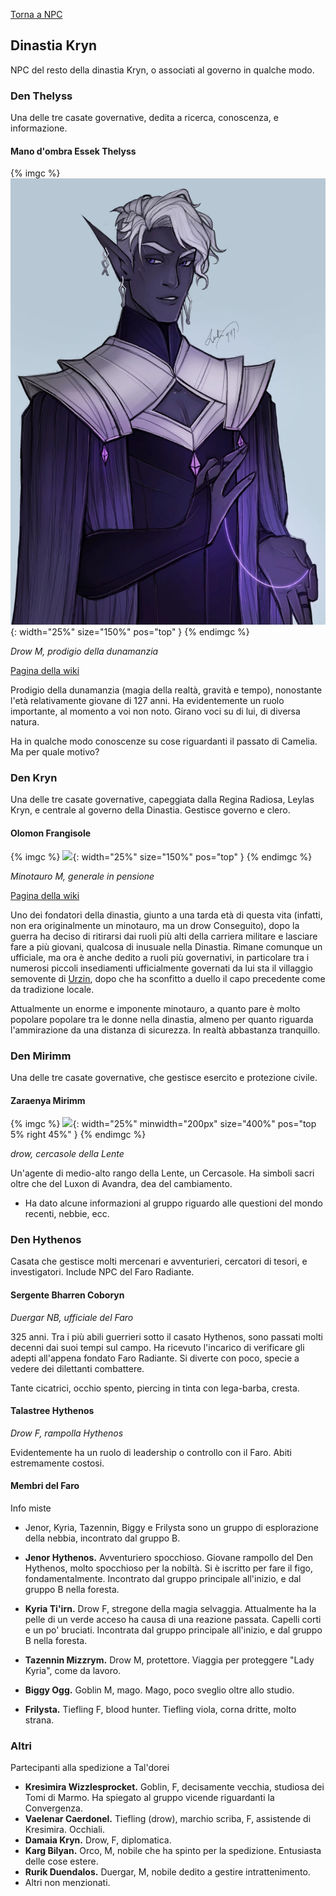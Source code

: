 [Torna a NPC](../npc)

## Dinastia Kryn

NPC del resto della dinastia Kryn, o associati al governo in qualche modo.

### Den Thelyss

Una delle tre casate governative, dedita a ricerca, conoscenza, e informazione.

#### Mano d'ombra Essek Thelyss

{% imgc %}
![](/assets/img/essek.webp){: width="25%" size="150%" pos="top" }
{% endimgc %}

*Drow M, prodigio della dunamanzia*

[Pagina della wiki](https://criticalrole.fandom.com/wiki/Essek_Thelyss)

Prodigio della dunamanzia (magia della realtà, gravità e tempo), nonostante l'età relativamente giovane di 127 anni. Ha evidentemente un ruolo importante, al momento a voi non noto. Girano voci su di lui, di diversa natura.

Ha in qualche modo conoscenze su cose riguardanti il passato di Camelia. Ma per quale motivo?

### Den Kryn

Una delle tre casate governative, capeggiata dalla Regina Radiosa, Leylas Kryn, e centrale al governo della Dinastia. Gestisce governo e clero.

#### Olomon Frangisole

{% imgc %}
![](https://i.imgur.com/K2fOTxn.png){: width="25%" size="150%" pos="top" }
{% endimgc %}

*Minotauro M, generale in pensione*

[Pagina della wiki](https://criticalrole.fandom.com/wiki/Olomon)

Uno dei fondatori della dinastia, giunto a una tarda età di questa vita (infatti, non era originalmente un minotauro, ma un drow Conseguito), dopo la guerra ha deciso di ritirarsi dai ruoli più alti della carriera militare e lasciare fare a più giovani, qualcosa di inusuale nella Dinastia. Rimane comunque un ufficiale, ma ora è anche dedito a ruoli più governativi, in particolare tra i numerosi piccoli insediamenti ufficialmente governati da lui sta il villaggio semovente di [Urzin](/xho/luoghi#urzin), dopo che ha sconfitto a duello il capo precedente come da tradizione locale.

Attualmente un enorme e imponente minotauro, a quanto pare è molto popolare popolare tra le donne nella dinastia, almeno per quanto riguarda l'ammirazione da una distanza di sicurezza. In realtà abbastanza tranquillo.

### Den Mirimm

Una delle tre casate governative, che gestisce esercito e protezione civile.

#### Zaraenya Mirimm

{% imgc %}
![](https://i.redd.it/ljq74c4m6ov51.jpg){: width="25%" minwidth="200px" size="400%" pos="top 5% right 45%" }
{% endimgc %}

*drow, cercasole della Lente*

Un'agente di medio-alto rango della Lente, un Cercasole. Ha simboli sacri oltre che del Luxon di Avandra, dea del cambiamento.

- Ha dato alcune informazioni al gruppo riguardo alle questioni del mondo recenti, nebbie, ecc.

### Den Hythenos

Casata che gestisce molti mercenari e avventurieri, cercatori di tesori, e investigatori. Include NPC del Faro Radiante.

#### Sergente Bharren Coboryn
*Duergar NB, ufficiale del Faro*

325 anni. Tra i più abili guerrieri sotto il casato Hythenos, sono passati molti decenni dai suoi tempi sul campo. Ha ricevuto l'incarico di verificare gli adepti all'appena fondato Faro Radiante. Si diverte con poco, specie a vedere dei dilettanti combattere.

Tante cicatrici, occhio spento, piercing in tinta con lega-barba, cresta.

#### Talastree Hythenos

*Drow F, rampolla Hythenos*

Evidentemente ha un ruolo di leadership o controllo con il Faro. Abiti estremamente costosi.

#### Membri del Faro

Info miste
- Jenor, Kyria, Tazennin, Biggy e Frilysta sono un gruppo di esplorazione della nebbia, incontrato dal gruppo B.

- **Jenor Hythenos.** Avventuriero spocchioso. Giovane rampollo del Den Hythenos, molto spocchioso per la nobiltà. Si è iscritto per fare il figo, fondamentalmente. 
Incontrato dal gruppo principale all'inizio, e dal gruppo B nella foresta.
- **Kyria Ti'irn.** Drow F, stregone della magia selvaggia. Attualmente ha la pelle di un verde acceso ha causa di una reazione passata. Capelli corti e un po' bruciati.
Incontrata dal gruppo principale all'inizio, e dal gruppo B nella foresta.
- **Tazennin Mizzrym.** Drow M, protettore. Viaggia per proteggere "Lady Kyria", come da lavoro.
- **Biggy Ogg.** Goblin M, mago. Mago, poco sveglio oltre allo studio.
- **Frilysta.** Tiefling F, blood hunter. Tiefling viola, corna dritte, molto strana.


### Altri

Partecipanti alla spedizione a Tal'dorei

- **Kresìmira Wizzlesprocket.** Goblin, F, decisamente vecchia, studiosa dei Tomi di Marmo. Ha spiegato al gruppo vicende riguardanti la Convergenza.
- **Vaelenar Caerdonel.** Tiefling (drow), marchio scriba, F, assistende di Kresimira. Occhiali.
- **Damaia Kryn.** Drow, F, diplomatica.
- **Karg Bilyan.** Orco, M, nobile che ha spinto per la spedizione. Entusiasta delle cose estere.
- **Rurik Duendalos.** Duergar, M, nobile dedito a gestire intrattenimento.
- Altri non menzionati.
